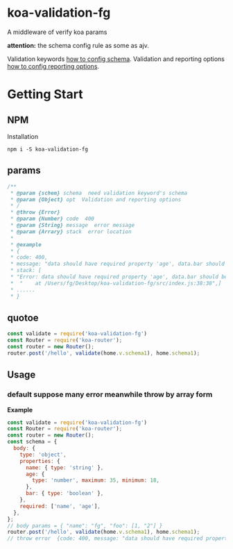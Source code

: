 # koa-validation-fg
A middleware of verify koa params

__attention:__
the schema config rule as some as ajv.

Validation keywords  [how to config schema](https://github.com/ajv-validator/ajv#validation-keywords).
Validation and reporting options  [how to config reporting options](https://github.com/ajv-validator/ajv#validation-and-reporting-options).

# Getting Start

## NPM

Installation

```shell
npm i -S koa-validation-fg
```
## params
```javascript
/**
 * @param {schem} schema  need validation keyword's schema
 * @param {Object} opt  Validation and reporting options
 * /
 * @throw {Error}
 * @param {Number} code  400
 * @param {String} message  error message
 * @param {Arrary} stack  error location
 * 
 * @example
 * {
 * code: 400, 
 * message: "data should have required property 'age', data.bar should be boolean", 
 * stack: [ 
 * "Error: data should have required property 'age', data.bar should be boolean",
 *  "    at /Users/fg/Desktop/koa-validation-fg/src/index.js:38:38",]
 * ......
 * }
```

## quotoe
```javascript
const validate = require('koa-validation-fg')
const Router = require('koa-router');
const router = new Router();
router.post('/hello', validate(home.v.schema1), home.schema1);

```
## Usage

### default suppose many error meanwhile throw by array form

**Example**
```javascript
const validate = require('koa-validation-fg')
const Router = require('koa-router');
const router = new Router();
const schema = {
  body: {
    type: 'object',
    properties: {
      name: { type: 'string' },
      age: {
        type: 'number', maximum: 35, minimum: 18,
      },
      bar: { type: 'boolean' },
    },
    required: ['name', 'age'],
  },
};
// body params = { "name": "fg", "foo": [1, "2"] }
router.post('/hello', validate(home.v.schema1), home.schema1);
// throw error  {code: 400, message: "data should have required property 'age', data.bar should be boolean"}
```

